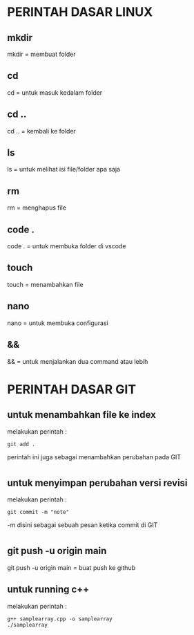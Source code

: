 # PERINTAH DASAR LINUX

## mkdir
mkdir = membuat folder

## cd
cd = untuk masuk kedalam folder

## cd ..
cd .. = kembali ke folder

## ls
ls = untuk melihat isi file/folder apa saja

## rm
rm = menghapus file

## code .
code . = untuk membuka folder di vscode

## touch
touch = menambahkan file

## nano
nano = untuk membuka configurasi

## &&
&& = untuk menjalankan dua command atau lebih

# PERINTAH DASAR GIT

## untuk menambahkan file ke index
melakukan perintah :
    
    git add .

perintah ini juga sebagai menambahkan perubahan pada GIT
#

## untuk menyimpan perubahan versi revisi
melakukan perintah :
    
    git commit -m "note"

-m disini sebagai sebuah pesan ketika commit di GIT
#

## git push -u origin main
git push -u origin main = buat push ke github

## untuk running c++
melakukan perintah :
    
    g++ samplearray.cpp -o samplearray
    ./samplearray
#
